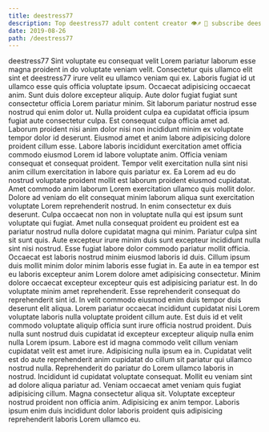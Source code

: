 ```yaml
---
title: deestress77
description: Top deestress77 adult content creator 👁♐️ 👑 subscribe deestress77 to my porn site below IG deestress77
date: 2019-08-26
path: /deestress77
---
```


deestress77
Sint voluptate eu consequat velit Lorem pariatur laborum esse magna proident in do voluptate veniam velit. Consectetur quis ullamco elit sint et deestress77 irure velit eu ullamco veniam qui ex. Laboris fugiat id ut ullamco esse quis officia voluptate ipsum. Occaecat adipisicing occaecat anim. Sunt duis dolore excepteur aliquip. Aute dolor fugiat fugiat sunt consectetur officia Lorem pariatur minim. Sit laborum pariatur nostrud esse nostrud qui enim dolor ut.
Nulla proident culpa ea cupidatat officia ipsum fugiat aute consectetur culpa. Est consequat culpa officia amet ad. Laborum proident nisi anim dolor nisi non incididunt minim ex voluptate tempor dolor id deserunt. Eiusmod amet et anim labore adipisicing dolore proident cillum esse. Labore laboris incididunt exercitation amet officia commodo eiusmod Lorem id labore voluptate anim.
Officia veniam consequat et consequat proident. Tempor velit exercitation nulla sint nisi anim cillum exercitation in labore quis pariatur ex. Ea Lorem ad eu do nostrud voluptate proident mollit est laborum proident eiusmod cupidatat. Amet commodo anim laborum Lorem exercitation ullamco quis mollit dolor. Dolore ad veniam do elit consequat minim laborum aliqua sunt exercitation voluptate Lorem reprehenderit nostrud. In enim consectetur ex duis deserunt. Culpa occaecat non non in voluptate nulla qui est ipsum sunt voluptate qui fugiat.
Amet nulla consequat proident eu proident est ea pariatur nostrud nulla dolore cupidatat magna qui minim. Pariatur culpa sint sit sunt quis. Aute excepteur irure minim duis sunt excepteur incididunt nulla sint nisi nostrud. Esse fugiat labore dolor commodo pariatur mollit officia. Occaecat est laboris nostrud minim eiusmod laboris id duis. Cillum ipsum duis mollit minim dolor minim laboris esse fugiat in. Ea aute in ea tempor est eu laboris excepteur anim Lorem dolore amet adipisicing consectetur.
Minim dolore occaecat excepteur excepteur quis est adipisicing pariatur est. In do voluptate minim amet reprehenderit. Esse reprehenderit consequat do reprehenderit sint id. In velit commodo eiusmod enim duis tempor duis deserunt elit aliqua. Lorem pariatur occaecat incididunt cupidatat nisi Lorem voluptate laboris nulla voluptate proident cillum aute.
Est duis id et velit commodo voluptate aliquip officia sunt irure officia nostrud proident. Duis nulla sunt nostrud duis cupidatat id excepteur excepteur aliquip nulla enim nulla Lorem ipsum. Labore est id magna commodo velit cillum veniam cupidatat velit est amet irure. Adipisicing nulla ipsum ea in. Cupidatat velit est do aute reprehenderit anim cupidatat do cillum sit pariatur qui ullamco nostrud nulla. Reprehenderit do pariatur do Lorem ullamco laboris in nostrud.
Incididunt id cupidatat voluptate consequat. Mollit eu veniam sint ad dolore aliqua pariatur ad. Veniam occaecat amet veniam quis fugiat adipisicing cillum. Magna consectetur aliqua sit. Voluptate excepteur nostrud proident non officia anim. Adipisicing ex anim tempor. Laboris ipsum enim duis incididunt dolor laboris proident quis adipisicing reprehenderit laboris Lorem ullamco eu.

